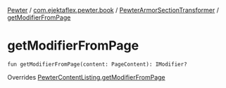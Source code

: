 [Pewter](../../index.md) / [com.ejektaflex.pewter.book](../index.md) / [PewterArmorSectionTransformer](index.md) / [getModifierFromPage](./get-modifier-from-page.md)

# getModifierFromPage

`fun getModifierFromPage(content: PageContent): IModifier?`

Overrides [PewterContentListing.getModifierFromPage](../-pewter-content-listing/get-modifier-from-page.md)


